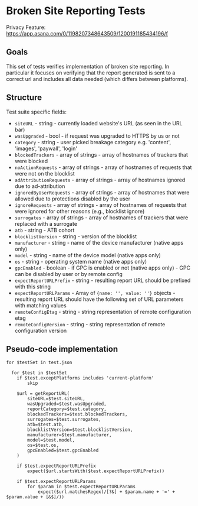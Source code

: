 # Broken Site Reporting Tests

Privacy Feature: https://app.asana.com/0/1198207348643509/1200191185434196/f

## Goals

This set of tests verifies implementation of broken site reporting. In particular it focuses on verifying that the report generated is sent to a correct url and includes all data needed (which differs between platforms).

## Structure

Test suite specific fields:

- `siteURL` - string - currently loaded website's URL (as seen in the URL bar)
- `wasUpgraded` - bool - if request was upgraded to HTTPS by us or not
- `category` - string - user picked breakage category e.g. 'content', 'images', 'paywall', 'login'
- `blockedTrackers` - array of strings - array of hostnames of trackers that were blocked
- `noActionRequests` - array of strings - array of hostnames of requests that were not on the blocklist
- `adAttributionRequests` - array of strings - array of hostnames ignored due to ad-attribution
- `ignoredByUserRequests` - array of strings - array of hostnames that were allowed due to protections disabled by the user
- `ignoreRequests` - array of strings - array of hostnames of requests that were ignored for other reasons (e.g., blocklist ignore)
- `surrogates` - array of strings - array of hostnames of trackers that were replaced with a surrogate
- `atb` - string - ATB cohort
- `blocklistVersion` - string - version of the blocklist
- `manufacturer` - string - name of the device manufacturer (native apps only)
- `model` - string - name of the device model (native apps only)
- `os` - string - operating system name (native apps only)
- `gpcEnabled` - boolean - if GPC is enabled or not (native apps only) - GPC can be disabled by user or by remote config
- `expectReportURLPrefix` - string - resulting report URL should be prefixed with this string
- `expectReportURLParams` - Array of `{name: '', value: ''}` objects - resulting report URL should have the following set of URL parameters with matching values
- `remoteConfigEtag` - string - string representation of remote configuration etag
- `remoteConfigVersion` - string - string representation of remote configuration version

## Pseudo-code implementation

```
for $testSet in test.json

  for $test in $testSet
    if $test.exceptPlatforms includes 'current-platform'
        skip

    $url = getReportURL(
        siteURL=$test.siteURL,
        wasUpgraded=$test.wasUpgraded,
        reportCategory=$test.category,
        blockedTrackers=$test.blockedTrackers,
        surrogates=$test.surrogates,
        atb=$test.atb,
        blocklistVersion=$test.blocklistVersion,
        manufacturer=$test.manufacturer,
        model=$test.model,
        os=$test.os,
        gpcEnabled=$test.gpcEnabled
    )

    if $test.expectReportURLPrefix
        expect($url.startsWith($test.expectReportURLPrefix))
    
    if $test.expectReportURLParams
        for $param in $test.expectReportURLParams
            expect($url.matchesRegex(/[?&] + $param.name + '=' + $param.value + [&$]/))
```